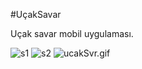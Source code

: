 #UçakSavar

Uçak savar mobil uygulaması.

<img src="https://i.ibb.co/8xw7LK5/s1.jpg" alt="s1" border="0">
<img src="https://i.ibb.co/LJR1fcx/s2.jpg" alt="s2" border="0">
<img src="https://s10.gifyu.com/images/ucakSvr.gif" alt="ucakSvr.gif" border="0" />
